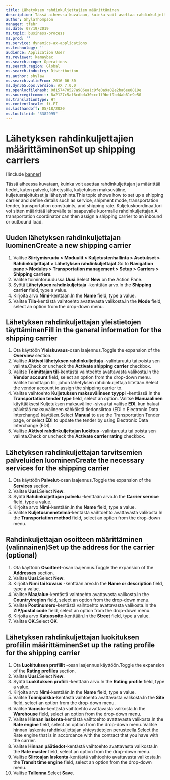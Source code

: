 ```yaml
---
title: Lähetyksen rahdinkuljettajien määrittäminen
description: Tässä aiheessa kuvataan, kuinka voit asettaa rahdinkuljettajan ja määrittää tiedot, kuten palvelu, lähetystila, kuljetuksen maksuväline, kuljetusrajoitukset ja lähetyshinta.
author: ShylaThompson
manager: tfehr
ms.date: 07/19/2019
ms.topic: business-process
ms.prod: ''
ms.service: dynamics-ax-applications
ms.technology: ''
audience: Application User
ms.reviewer: kamaybac
ms.search.scope: Operations
ms.search.region: Global
ms.search.industry: Distribution
ms.author: shylaw
ms.search.validFrom: 2016-06-30
ms.dyn365.ops.version: AX 7.0.0
ms.openlocfilehash: 0d157470527a986ea1c9fe0a9a02e2ba6ee8819e
ms.sourcegitcommit: 8a2127c5af6cdbda30ccc1f9bef9bd4ab61e9e50
ms.translationtype: HT
ms.contentlocale: fi-FI
ms.lasthandoff: 05/18/2020
ms.locfileid: "3382995"
---
```

# <a name="set-up-shipping-carriers"></a><span data-ttu-id="a6fa4-103">Lähetyksen rahdinkuljettajien määrittäminen</span><span class="sxs-lookup"><span data-stu-id="a6fa4-103">Set up shipping carriers</span></span>

[!include [banner](../../includes/banner.md)]

<span data-ttu-id="a6fa4-104">Tässä aiheessa kuvataan, kuinka voit asettaa rahdinkuljettajan ja määrittää tiedot, kuten palvelu, lähetystila, kuljetuksen maksuväline, kuljetusrajoitukset ja lähetyshinta.</span><span class="sxs-lookup"><span data-stu-id="a6fa4-104">This topic shows how to set up a shipping carrier and define details such as service, shipment mode, transportation tender, transportation constraints, and shipping rate.</span></span> <span data-ttu-id="a6fa4-105">Kuljetuskoordinaattori voi sitten määrittää lähtevälle tai saapuvalle kuormalle rahdinkuljettajan.</span><span class="sxs-lookup"><span data-stu-id="a6fa4-105">A transportation coordinator can then assign a shipping carrier to an inbound or outbound load.</span></span>


## <a name="create-a-new-shipping-carrier"></a><span data-ttu-id="a6fa4-106">Uuden lähetyksen rahdinkuljettajan luominen</span><span class="sxs-lookup"><span data-stu-id="a6fa4-106">Create a new shipping carrier</span></span>
1. <span data-ttu-id="a6fa4-107">Valitse **Siirtymisruutu > Moduulit > Kuljetustenhallinta > Asetukset > Rahdinkuljettajat > Lähetyksen rahdinkuljettajat**.</span><span class="sxs-lookup"><span data-stu-id="a6fa4-107">Go to **Navigation pane > Modules > Transportation management > Setup > Carriers > Shipping carriers**.</span></span>
2. <span data-ttu-id="a6fa4-108">Valitse toimintoruudussa **Uusi**.</span><span class="sxs-lookup"><span data-stu-id="a6fa4-108">Select **New** on the Action Pane.</span></span>
3. <span data-ttu-id="a6fa4-109">Syötä **Lähetyksen rahdinkuljettaja** -kenttään arvo.</span><span class="sxs-lookup"><span data-stu-id="a6fa4-109">In the **Shipping carrier** field, type a value.</span></span>
4. <span data-ttu-id="a6fa4-110">Kirjoita arvo **Nimi**-kenttään.</span><span class="sxs-lookup"><span data-stu-id="a6fa4-110">In the **Name** field, type a value.</span></span>
5. <span data-ttu-id="a6fa4-111">Valitse **Tila**-kentästä vaihtoehto avattavasta valikosta.</span><span class="sxs-lookup"><span data-stu-id="a6fa4-111">In the **Mode** field, select an option from the drop-down menu.</span></span>

## <a name="fill-in-the-general-information-for-the-shipping-carrier"></a><span data-ttu-id="a6fa4-112">Lähetyksen rahdinkuljettajan yleistietojen täyttäminen</span><span class="sxs-lookup"><span data-stu-id="a6fa4-112">Fill in the general information for the shipping carrier</span></span>
1. <span data-ttu-id="a6fa4-113">Ota käyttöön **Yleiskuvaus**-osan laajennus.</span><span class="sxs-lookup"><span data-stu-id="a6fa4-113">Toggle the expansion of the **Overview** section.</span></span>
2. <span data-ttu-id="a6fa4-114">Valitse **Aktivoi lähetyksen rahdinkuljettaja** -valintaruutu tai poista sen valinta.</span><span class="sxs-lookup"><span data-stu-id="a6fa4-114">Check or uncheck the **Activate shipping carrier** checkbox.</span></span>
3. <span data-ttu-id="a6fa4-115">Valitse **Toimittajan tili**-kentästä vaihtoehto avattavasta valikosta.</span><span class="sxs-lookup"><span data-stu-id="a6fa4-115">In the **Vendor account** field, select an option from the drop-down menu.</span></span> <span data-ttu-id="a6fa4-116">Valitse toimittajan tili, johon lähetyksen rahdinkuljettaja liitetään.</span><span class="sxs-lookup"><span data-stu-id="a6fa4-116">Select the vendor account to assign the shipping carrier to.</span></span>  
4. <span data-ttu-id="a6fa4-117">Valitse vaihtoehto **Kuljetuksen maksuvälineen tyyppi** -kentässä.</span><span class="sxs-lookup"><span data-stu-id="a6fa4-117">In the **Transportation tender type** field, select an option.</span></span> <span data-ttu-id="a6fa4-118">Valitse **Manuaalinen** käyttääksesi Kuljetuksen maksuväline -sivua tai valitse **EDI**, kun haluat päivittää maksuvälineen sähköistä tiedonsiirtoa (EDI = Electronic Data Interchange) käyttäen.</span><span class="sxs-lookup"><span data-stu-id="a6fa4-118">Select **Manual** to use the Transportation Tender page, or select **EDI** to update the tender by using Electronic Data Interchange (EDI).</span></span>  
5. <span data-ttu-id="a6fa4-119">Valitse **Aktivoi rahdinkuljettajan luokitus** -valintaruutu tai poista sen valinta.</span><span class="sxs-lookup"><span data-stu-id="a6fa4-119">Check or uncheck the **Activate carrier rating** checkbox.</span></span>

## <a name="create-the-necessary-services-for-the-shipping-carrier"></a><span data-ttu-id="a6fa4-120">Lähetyksen rahdinkuljettajan tarvitsemien palveluiden luominen</span><span class="sxs-lookup"><span data-stu-id="a6fa4-120">Create the necessary services for the shipping carrier</span></span>
1. <span data-ttu-id="a6fa4-121">Ota käyttöön **Palvelut**-osan laajennus.</span><span class="sxs-lookup"><span data-stu-id="a6fa4-121">Toggle the expansion of the **Services** section.</span></span>
2. <span data-ttu-id="a6fa4-122">Valitse **Uusi**.</span><span class="sxs-lookup"><span data-stu-id="a6fa4-122">Select **New**.</span></span>
3. <span data-ttu-id="a6fa4-123">Syötä **Rahdinkuljettajan palvelu** -kenttään arvo.</span><span class="sxs-lookup"><span data-stu-id="a6fa4-123">In the **Carrier service** field, type a value.</span></span>
4. <span data-ttu-id="a6fa4-124">Kirjoita arvo **Nimi**-kenttään.</span><span class="sxs-lookup"><span data-stu-id="a6fa4-124">In the **Name** field, type a value.</span></span>
5. <span data-ttu-id="a6fa4-125">Valitse **Kuljetusmenetelmä**-kentästä vaihtoehto avattavasta valikosta.</span><span class="sxs-lookup"><span data-stu-id="a6fa4-125">In the **Transportation method** field, select an option from the drop-down menu.</span></span>

## <a name="set-up-the-address-for-the-carrier-optional"></a><span data-ttu-id="a6fa4-126">Rahdinkuljettajan osoitteen määrittäminen (valinnainen)</span><span class="sxs-lookup"><span data-stu-id="a6fa4-126">Set up the address for the carrier (optional)</span></span>
1. <span data-ttu-id="a6fa4-127">Ota käyttöön **Osoitteet**-osan laajennus.</span><span class="sxs-lookup"><span data-stu-id="a6fa4-127">Toggle the expansion of the **Addresses** section.</span></span>
2. <span data-ttu-id="a6fa4-128">Valitse **Uusi**.</span><span class="sxs-lookup"><span data-stu-id="a6fa4-128">Select **New**.</span></span>
3. <span data-ttu-id="a6fa4-129">Kirjoita **Nimi tai kuvaus** -kenttään arvo.</span><span class="sxs-lookup"><span data-stu-id="a6fa4-129">In the **Name or description** field, type a value.</span></span>
4. <span data-ttu-id="a6fa4-130">Valitse **Maa/alue**-kentästä vaihtoehto avattavasta valikosta.</span><span class="sxs-lookup"><span data-stu-id="a6fa4-130">In the **Country/region** field, select an option from the drop-down menu.</span></span>
5. <span data-ttu-id="a6fa4-131">Valitse **Postinumero**-kentästä vaihtoehto avattavasta valikosta.</span><span class="sxs-lookup"><span data-stu-id="a6fa4-131">In the **ZIP/postal code** field, select an option from the drop-down menu.</span></span>
6. <span data-ttu-id="a6fa4-132">Kirjoita arvo **Katuosoite**-kenttään.</span><span class="sxs-lookup"><span data-stu-id="a6fa4-132">In the **Street** field, type a value.</span></span>
7. <span data-ttu-id="a6fa4-133">Valitse **OK**.</span><span class="sxs-lookup"><span data-stu-id="a6fa4-133">Select **OK**.</span></span>

## <a name="set-up-the-rating-profile-for-the-shipping-carrier"></a><span data-ttu-id="a6fa4-134">Lähetyksen rahdinkuljettajan luokituksen profiilin määrittäminen</span><span class="sxs-lookup"><span data-stu-id="a6fa4-134">Set up the rating profile for the shipping carrier</span></span>
1. <span data-ttu-id="a6fa4-135">Ota **Luokituksen profiilit** -osan laajennus käyttöön.</span><span class="sxs-lookup"><span data-stu-id="a6fa4-135">Toggle the expansion of the **Rating profiles** section.</span></span>
2. <span data-ttu-id="a6fa4-136">Valitse **Uusi**.</span><span class="sxs-lookup"><span data-stu-id="a6fa4-136">Select **New**.</span></span>
3. <span data-ttu-id="a6fa4-137">Syötä **Luokituksen profiili** -kenttään arvo.</span><span class="sxs-lookup"><span data-stu-id="a6fa4-137">In the **Rating profile** field, type a value.</span></span>
4. <span data-ttu-id="a6fa4-138">Kirjoita arvo **Nimi**-kenttään.</span><span class="sxs-lookup"><span data-stu-id="a6fa4-138">In the **Name** field, type a value.</span></span>
5. <span data-ttu-id="a6fa4-139">Valitse **Toimipaikka**-kentästä vaihtoehto avattavasta valikosta.</span><span class="sxs-lookup"><span data-stu-id="a6fa4-139">In the **Site** field, select an option from the drop-down menu.</span></span>
6. <span data-ttu-id="a6fa4-140">Valitse **Varasto**-kentästä vaihtoehto avattavasta valikosta.</span><span class="sxs-lookup"><span data-stu-id="a6fa4-140">In the **Warehouse** field, select an option from the drop-down menu.</span></span>
7. <span data-ttu-id="a6fa4-141">Valitse **Hinnan laskenta**-kentästä vaihtoehto avattavasta valikosta.</span><span class="sxs-lookup"><span data-stu-id="a6fa4-141">In the **Rate engine** field, select an option from the drop-down menu.</span></span> <span data-ttu-id="a6fa4-142">Valitse hinnan laskenta rahdinkuljettajan yhteystietojen perusteella.</span><span class="sxs-lookup"><span data-stu-id="a6fa4-142">Select the Rate engine that is in accordance with the contract that you have with the carrier.</span></span>  
8. <span data-ttu-id="a6fa4-143">Valitse **Hinnan päätiedot**-kentästä vaihtoehto avattavasta valikosta.</span><span class="sxs-lookup"><span data-stu-id="a6fa4-143">In the **Rate master** field, select an option from the drop-down menu.</span></span>
9. <span data-ttu-id="a6fa4-144">Valitse **Siirtoajan laskenta**-kentästä vaihtoehto avattavasta valikosta.</span><span class="sxs-lookup"><span data-stu-id="a6fa4-144">In the **Transit time engine** field, select an option from the drop-down menu.</span></span>
10. <span data-ttu-id="a6fa4-145">Valitse **Tallenna**.</span><span class="sxs-lookup"><span data-stu-id="a6fa4-145">Select **Save**.</span></span>

